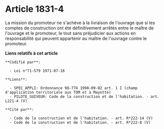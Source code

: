# Article 1831-4

La mission du promoteur ne s'achève à la livraison de l'ouvrage que si les comptes de construction ont été définitivement
arrêtés entre le maître de l'ouvrage et le promoteur, le tout sans préjudicier aux actions en responsabilité qui peuvent
appartenir au maître de l'ouvrage contre le promoteur.

**Liens relatifs à cet article**

	**Codifié par**:

	  - Loi n°71-579 1971-07-16

	**Liens**:

	  - SPEC_APPLI: Ordonnance 98-774 1998-09-02 art. 1 I (champ d'application territoriale aux TOM et à Mayotte)
	  - PILOTE_SUIVEUR: Code de la construction et de l'habitation. - art. L221-4 (V)

	**Cité par**:

	  - Code de la construction et de l'habitation. - art. R*222-14 (V)
	  - Code de la construction et de l'habitation. - art. R*222-8 (V)
